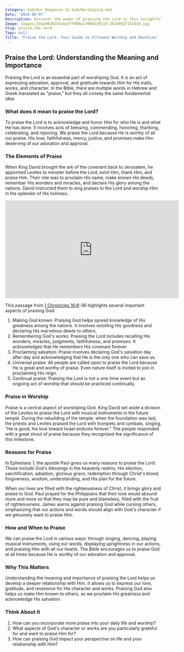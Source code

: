 ```yaml
---
Category: God/Our Response to God/Worshiping God
Date: '2024-08-07'
Description: Discover the power of praising the Lord in this insightful article that explores the significance and impact of expressing gratitude and devotion. Join us in reflecting on the blessings that come from praising the Lord.
Image: images/250a90282563ea7ff089a1f008a39118-20240927151419.jpg
Slug: praise-the-lord
Tags: null
Title: 'Praise the Lord: Your Guide to Ultimate Worship and Devotion'
---
```


## Praise the Lord: Understanding the Meaning and Importance

Praising the Lord is an essential part of worshiping God. It is an act of expressing adoration, approval, and gratitude towards Him for His traits, works, and character. In the Bible, there are multiple words in Hebrew and Greek translated as "praise," but they all convey the same fundamental idea.

### What does it mean to praise the Lord?

To praise the Lord is to acknowledge and honor Him for who He is and what He has done. It involves acts of blessing, commending, honoring, thanking, celebrating, and rejoicing. We praise the Lord because He is worthy of all our praise. His love, faithfulness, mercy, justice, and promises make Him deserving of our adoration and approval.

### The Elements of Praise

When King David brought the ark of the covenant back to Jerusalem, he appointed Levites to minister before the Lord, extol Him, thank Him, and praise Him. Their role was to proclaim His name, make known His deeds, remember His wonders and miracles, and declare His glory among the nations. David instructed them to sing praises to the Lord and worship Him in the splendor of His holiness.


<iframe width="560" height="315" src="https://www.youtube.com/embed/f2oxGYpuLkw" frameborder="0" allow="autoplay; encrypted-media" allowfullscreen></iframe>


This passage from [1 Chronicles 16:8](https://www.bibleref.com/1-Chronicles/16/1-Chronicles-16-8.html)–36 highlights several important aspects of praising God:

1. Making God known: Praising God helps spread knowledge of His greatness among the nations. It involves extolling His goodness and declaring His marvelous deeds to others.
2. Remembering God's works: Praising the Lord includes recalling His wonders, miracles, judgments, faithfulness, and promises. It acknowledges that He remembers His covenant forever.
3. Proclaiming salvation: Praise involves declaring God's salvation day after day and acknowledging that He is the only one who can save us.
4. Universal praise: All people are called upon to praise the Lord because He is great and worthy of praise. Even nature itself is invited to join in proclaiming His reign.
5. Continual praise: Praising the Lord is not a one-time event but an ongoing act of worship that should be practiced continually.

### Praise in Worship

Praise is a central aspect of worshiping God. King David set aside a division of the Levites to praise the Lord with musical instruments in the future temple. During the rebuilding of the temple, when the foundation was laid, the priests and Levites praised the Lord with trumpets and cymbals, singing, "He is good; his love toward Israel endures forever." The people responded with a great shout of praise because they recognized the significance of this milestone.

### Reasons for Praise

In Ephesians 1, the apostle Paul gives us many reasons to praise the Lord. These include God's blessings in the heavenly realms, His election, sanctification, adoption, glorious grace, redemption through Christ's blood, forgiveness, wisdom, understanding, and His plan for the future.

When our lives are filled with the righteousness of Christ, it brings glory and praise to God. Paul prayed for the Philippians that their love would abound more and more so that they may be pure and blameless, filled with the fruit of righteousness. James warns against praising God while cursing others, emphasizing that our actions and words should align with God's character if we genuinely want to praise Him.

### How and When to Praise

We can praise the Lord in various ways: through singing, dancing, playing musical instruments, using our words, displaying uprightness in our actions, and praising Him with all our hearts. The Bible encourages us to praise God at all times because He is worthy of our adoration and approval.

### Why This Matters

Understanding the meaning and importance of praising the Lord helps us develop a deeper relationship with Him. It allows us to express our love, gratitude, and reverence for His character and works. Praising God also helps us make Him known to others, as we proclaim His greatness and acknowledge His salvation.

### Think About It

1. How can you incorporate more praise into your daily life and worship?
2. What aspects of God's character or works are you particularly grateful for and want to praise Him for?
3. How can praising God impact your perspective on life and your relationship with Him?